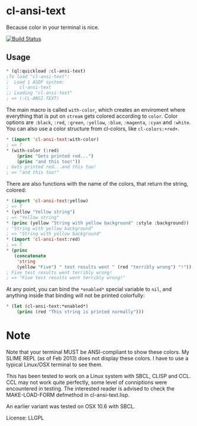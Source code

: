 # cl-ansi-text

Because color in your terminal is nice.

[![Build Status](https://travis-ci.org/pnathan/cl-ansi-text.svg?branch=master)](https://travis-ci.org/pnathan/cl-ansi-text)

## Usage
```lisp
* (ql:quickload :cl-ansi-text)
;To load "cl-ansi-text":
;  Load 1 ASDF system:
;    cl-ansi-text
;; Loading "cl-ansi-text"
; => (:CL-ANSI-TEXT)
```

The main macro is called `with-color`, which creates an enviroment where everything that is put on `stream` gets colored according to `color`. Color options are `:black`, `:red`, `:green`, `:yellow`, `:blue`, `:magenta`, `:cyan` and `:white`. You can also use a color structure from cl-colors, like `cl-colors:+red+`.
```lisp
* (import 'cl-ansi-text:with-color)  
; => T
* (with-color (:red)
    (princ "Gets printed red...")
    (princ "and this too!"))
; Gets printed red...and this too!
; => "and this too!"
```

There are also functions with the name of the colors, that return the string, colored:
```lisp
* (import 'cl-ansi-text:yellow)
; => T
* (yellow "Yellow string")
; => "Yellow string"
* (princ (yellow "String with yellow background" :style :background))
; "String with yellow background"
; => "String with yellow background"
* (import 'cl-ansi-text:red)
; => T
* (princ
   (concatenate
    'string
    (yellow "Five") " test results went " (red "terribly wrong") "!"))
; Five test results went terribly wrong!
; => "Five test results went terribly wrong!"
```
At any point, you can bind the `*enabled*` special variable to `nil`, and anything inside that binding will not be printed colorfully:
```lisp
* (let (cl-ansi-text:*enabled*)
    (princ (red "This string is printed normally")))
```

# Note

Note that your terminal MUST be ANSI-compliant to show these
colors. My SLIME REPL (as of Feb 2013) does not display these
colors. I have to use a typical Linux/OSX terminal to see them.

This has been tested to work on a Linux system with SBCL, CLISP and
CCL. CCL may not work quite perfectly, some level of conniptions were
encountered in testing. The interested reader is advised to check the
MAKE-LOAD-FORM defmethod in cl-ansi-text.lisp.

An earlier variant was tested on OSX 10.6 with SBCL.

License: LLGPL
